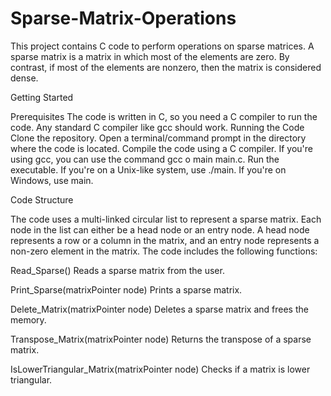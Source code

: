 # Sparse-Matrix-Operations
 This project contains C code to perform operations on sparse matrices. A sparse matrix is
 a matrix in which most of the elements are zero. By contrast, if most of the elements are
 nonzero, then the matrix is considered dense.
 
 Getting Started
 
 Prerequisites
 The code is written in C, so you need a C compiler to run the code. Any standard C
 compiler like gcc should work.
 Running the Code
 Clone the repository.
 Open a terminal/command prompt in the directory where the code is located.
 Compile the code using a C compiler. If you're using gcc, you can use the command gcc 
o main main.c.
 Run the executable. If you're on a Unix-like system, use ./main. If you're on Windows, use
 main.
 
 Code Structure
 
 The code uses a multi-linked circular list to represent a sparse matrix. Each node in the
 list can either be a head node or an entry node. A head node represents a row or a
 column in the matrix, and an entry node represents a non-zero element in the matrix.
 The code includes the following functions:
 
 Read_Sparse()  Reads a sparse matrix from the user.
 
 Print_Sparse(matrixPointer node) Prints a sparse matrix.
 
 Delete_Matrix(matrixPointer node) Deletes a sparse matrix and frees the
 memory.
 
 Transpose_Matrix(matrixPointer node) Returns the transpose of a sparse matrix.
 
IsLowerTriangular_Matrix(matrixPointer node) Checks if a matrix is lower
 triangular.
